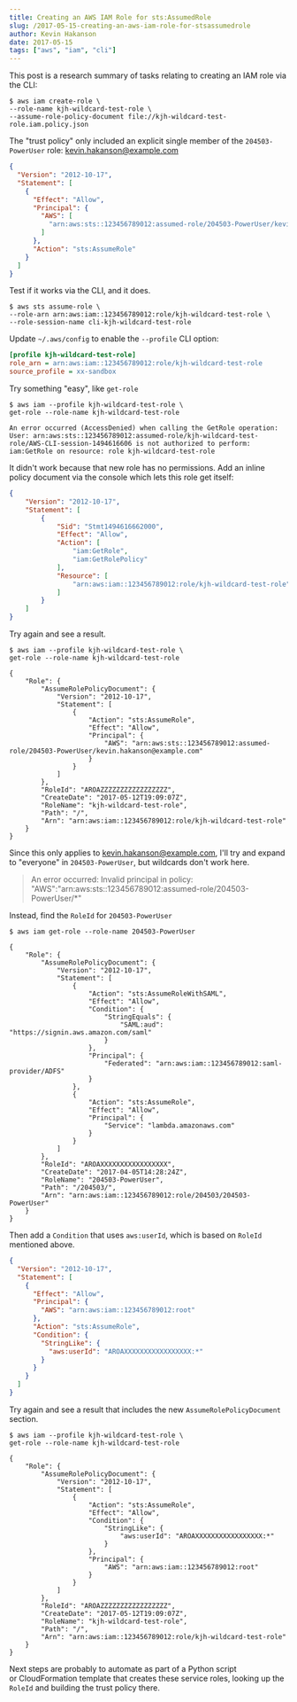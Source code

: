 ```yaml
---
title: Creating an AWS IAM Role for sts:AssumedRole
slug: /2017-05-15-creating-an-aws-iam-role-for-stsassumedrole
author: Kevin Hakanson
date: 2017-05-15
tags: ["aws", "iam", "cli"]
---
```

This post is a research summary of tasks relating to creating an IAM role via the CLI:

```console
$ aws iam create-role \
--role-name kjh-wildcard-test-role \
--assume-role-policy-document file://kjh-wildcard-test-role.iam.policy.json
```

The "trust policy" only included an explicit single member of the `204503-PowerUser` role: kevin.hakanson@example.com

```json
{
  "Version": "2012-10-17",
  "Statement": [
    {
      "Effect": "Allow",
      "Principal": {
        "AWS": [
          "arn:aws:sts::123456789012:assumed-role/204503-PowerUser/kevin.hakanson@example.com"
        ]
      },
      "Action": "sts:AssumeRole"
    }
  ]
}
```

Test if it works via the CLI, and it does.

```console
$ aws sts assume-role \
--role-arn arn:aws:iam::123456789012:role/kjh-wildcard-test-role \
--role-session-name cli-kjh-wildcard-test-role
```

Update `~/.aws/config` to enable the `--profile` CLI option:

```ini
[profile kjh-wildcard-test-role]
role_arn = arn:aws:iam::123456789012:role/kjh-wildcard-test-role
source_profile = xx-sandbox
```

Try something "easy", like `get-role`

```console
$ aws iam --profile kjh-wildcard-test-role \
get-role --role-name kjh-wildcard-test-role

An error occurred (AccessDenied) when calling the GetRole operation: User: arn:aws:sts::123456789012:assumed-role/kjh-wildcard-test-role/AWS-CLI-session-1494616606 is not authorized to perform: iam:GetRole on resource: role kjh-wildcard-test-role
```

It didn't work because that new role has no permissions. Add an inline policy document via the console which lets this role get itself:

```json
{
    "Version": "2012-10-17",
    "Statement": [
        {
            "Sid": "Stmt1494616662000",
            "Effect": "Allow",
            "Action": [
                "iam:GetRole",
                "iam:GetRolePolicy"
            ],
            "Resource": [
                "arn:aws:iam::123456789012:role/kjh-wildcard-test-role"
            ]
        }
    ]
}
```

Try again and see a result. 

```console
$ aws iam --profile kjh-wildcard-test-role \
get-role --role-name kjh-wildcard-test-role

{
    "Role": {
        "AssumeRolePolicyDocument": {
            "Version": "2012-10-17",
            "Statement": [
                {
                    "Action": "sts:AssumeRole",
                    "Effect": "Allow",
                    "Principal": {
                        "AWS": "arn:aws:sts::123456789012:assumed-role/204503-PowerUser/kevin.hakanson@example.com"
                    }
                }
            ]
        },
        "RoleId": "AROAZZZZZZZZZZZZZZZZZ",
        "CreateDate": "2017-05-12T19:09:07Z",
        "RoleName": "kjh-wildcard-test-role",
        "Path": "/",
        "Arn": "arn:aws:iam::123456789012:role/kjh-wildcard-test-role"
    }
}
```

Since this only applies to kevin.hakanson@example.com, I'll try and expand to "everyone" in `204503-PowerUser`, but wildcards don't work here.

> An error occurred: Invalid principal in policy: "AWS":"arn:aws:sts::123456789012:assumed-role/204503-PowerUser/\*"

Instead, find the `RoleId` for `204503-PowerUser`

```console
$ aws iam get-role --role-name 204503-PowerUser

{
    "Role": {
        "AssumeRolePolicyDocument": {
            "Version": "2012-10-17",
            "Statement": [
                {
                    "Action": "sts:AssumeRoleWithSAML",
                    "Effect": "Allow",
                    "Condition": {
                        "StringEquals": {
                            "SAML:aud": "https://signin.aws.amazon.com/saml"
                        }
                    },
                    "Principal": {
                        "Federated": "arn:aws:iam::123456789012:saml-provider/ADFS"
                    }
                },
                {
                    "Action": "sts:AssumeRole",
                    "Effect": "Allow",
                    "Principal": {
                        "Service": "lambda.amazonaws.com"
                    }
                }
            ]
        },
        "RoleId": "AROAXXXXXXXXXXXXXXXXX",
        "CreateDate": "2017-04-05T14:28:24Z",
        "RoleName": "204503-PowerUser",
        "Path": "/204503/",
        "Arn": "arn:aws:iam::123456789012:role/204503/204503-PowerUser"
    }
}
```

Then add a `Condition` that uses `aws:userId`, which is based on `RoleId` mentioned above.

```json
{
  "Version": "2012-10-17",
  "Statement": [
    {
      "Effect": "Allow",
      "Principal": {
        "AWS": "arn:aws:iam::123456789012:root"
      },
      "Action": "sts:AssumeRole",
      "Condition": {
        "StringLike": {
          "aws:userId": "AROAXXXXXXXXXXXXXXXXX:*"
        }
      }
    }
  ]
}
```

Try again and see a result that includes the new `AssumeRolePolicyDocument` section.

```console
$ aws iam --profile kjh-wildcard-test-role \
get-role --role-name kjh-wildcard-test-role

{
    "Role": {
        "AssumeRolePolicyDocument": {
            "Version": "2012-10-17",
            "Statement": [
                {
                    "Action": "sts:AssumeRole",
                    "Effect": "Allow",
                    "Condition": {
                        "StringLike": {
                            "aws:userId": "AROAXXXXXXXXXXXXXXXXX:*"
                        }
                    },
                    "Principal": {
                        "AWS": "arn:aws:iam::123456789012:root"
                    }
                }
            ]
        },
        "RoleId": "AROAZZZZZZZZZZZZZZZZZ",
        "CreateDate": "2017-05-12T19:09:07Z",
        "RoleName": "kjh-wildcard-test-role",
        "Path": "/",
        "Arn": "arn:aws:iam::123456789012:role/kjh-wildcard-test-role"
    }
}
```

Next steps are probably to automate as part of a Python script or CloudFormation template that creates these service roles, looking up the `RoleId` and building the trust policy there.
